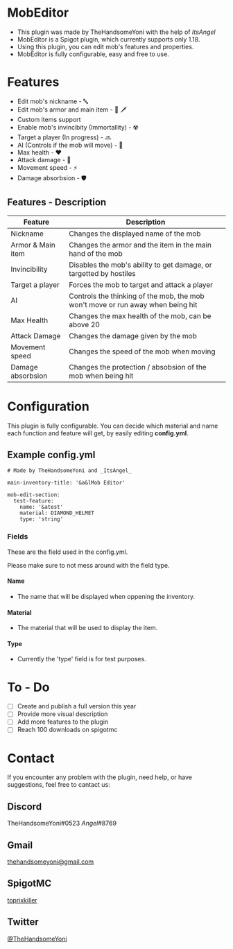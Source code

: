# MobEditor
- This plugin was made by TheHandsomeYoni with the help of _ItsAngel_
- MobEditor is a Spigot plugin, which currently supports only 1.18. 
- Using this plugin, you can edit mob's features and properties.
- MobEditor is fully configurable, easy and free to use.

<!-- ![](https://img.shields.io/github/v/release/Angel-Yoni/MobEditor.svg) -->



# Features
- Edit mob's nickname - 🔤
- Edit mob's armor and main item - 👕 🗡️
- Custom items support 
- Enable mob's invincibity (Immortallity) - ☢️
- Target a player (In progress) - 🔜
- AI (Controls if the mob will move) - 🤖
- Max health - ❤️
- Attack damage - 🦾
- Movement speed - ⚡
- Damage absorbsion - 🛡️

## Features - Description

| Feature       |   Description |
| ------------- | ------------- |
| Nickname      | Changes the displayed name of the mob |
| Armor & Main item  | Changes the armor and the item in the main hand of the mob  |
| Invincibility  | Disables the mob's ability to get damage, or targetted by hostiles  |
| Target a player  | Forces the mob to target and attack a player  |
| AI  | Controls the thinking of the mob, the mob won't move or run away when being hit  |
| Max Health  | Changes the max health of the mob, can be above 20  |
| Attack Damage  | Changes the damage given by the mob  |
| Movement speed  | Changes the speed of the mob when moving  |
| Damage absorbsion  | Changes the protection / absobsion of the mob when being hit  |

# Configuration
This plugin is fully configurable. 
You can decide which material and name each function and feature will get, by easily editing **config.yml**.

## Example config.yml

```
# Made by TheHandsomeYoni and _ItsAngel_

main-inventory-title: '&a&lMob Editor'

mob-edit-section:
  test-feature:
    name: '&atest'
    material: DIAMOND_HELMET
    type: 'string'
```

### Fields
These are the field used in the config.yml. 

Please make sure to not mess around with the field type.

#### **Name**
- The name that will be displayed when oppening the inventory.

#### **Material** 
- The material that will be used to display the item.

#### **Type** 
- Currently the 'type' field is for test purposes.


# To - Do
- [ ] Create and publish a full version this year
- [ ] Provide more visual description
- [ ] Add more features to the plugin
- [ ] Reach 100 downloads on spigotmc

# Contact
If you encounter any problem with the plugin, need help, or have suggestions, feel free to cantact us:
## Discord
TheHandsomeYoni#0523
_Angel_#8769

## Gmail
thehandsomeyoni@gmail.com

## SpigotMC
[toprixkiller](https://www.spigotmc.org/members/toprixkiller.859687/)

## Twitter
[@TheHandsomeYoni](https://twitter.com/TheHandsomeYoni)
